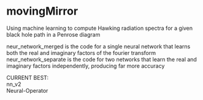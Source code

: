 # movingMirror
Using machine learning to compute Hawking radiation spectra for a given black hole path in a Penrose diagram

neur_network_merged is the code for a single neural network that learns both the real and imaginary factors of the fourier transform  
neur_network_separate is the code for two networks that learn the real and imaginary factors independently, producing far more accuracy

CURRENT BEST:  
nn_v2  
Neural-Operator
